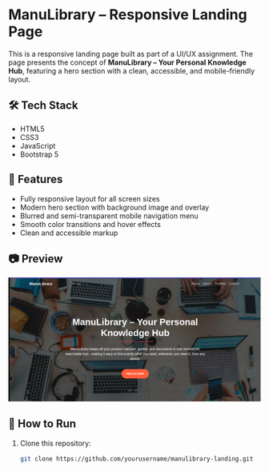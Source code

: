 # ManuLibrary – Responsive Landing Page

This is a responsive landing page built as part of a UI/UX assignment. The page presents the concept of **ManuLibrary – Your Personal Knowledge Hub**, featuring a hero section with a clean, accessible, and mobile-friendly layout.

## 🛠 Tech Stack

- HTML5
- CSS3
- JavaScript
- Bootstrap 5

## 📱 Features

- Fully responsive layout for all screen sizes
- Modern hero section with background image and overlay
- Blurred and semi-transparent mobile navigation menu
- Smooth color transitions and hover effects
- Clean and accessible markup

## 📷 Preview

![Screenshot](./assets/images/manupatra.png)

## 🚀 How to Run

1. Clone this repository:
   ```bash
   git clone https://github.com/yourusername/manulibrary-landing.git
